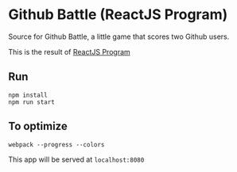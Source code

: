 # Github Battle (ReactJS Program)

Source for Github Battle, a little game that scores two Github users.

This is the result of [ReactJS Program](http://courses.reactjsprogram.com/courses/reactjsfundamentals)

## Run

```
npm install
npm run start
```

## To optimize

```
webpack --progress --colors
```

This app will be served at `localhost:8080`

